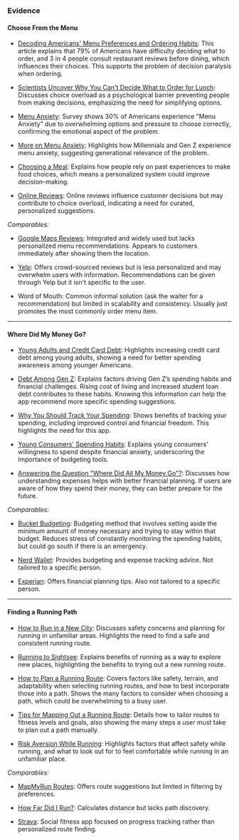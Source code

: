 ### **Evidence**

#### Choose From the Menu

- [Decoding Americans' Menu Preferences and Ordering Habits](https://www.usfoods.com/our-services/business-trends/american-menu-choices.html): This article explains that 79% of Americans have difficulty deciding what to order, and 3 in 4 people consult restaurant reviews before dining, which influences their choices. This supports the problem of decision paralysis when ordering.

- [Scientists Uncover Why You Can't Decide What to Order for Lunch](https://www.caltech.edu/about/news/scientists-uncover-why-you-cant-decide-what-order-lunch-83881): Discusses choice overload as a psychological barrier preventing people from making decisions, emphasizing the need for simplifying options.

- [Menu Anxiety](https://www.psychiatrist.com/news/why-30-of-americans-experience-menu-anxiety/#:~:text=A%20poll%20found%20that%20%22menu,struggles%20with%20ordering%20a%20meal.): Survey shows 30% of Americans experience "Menu Anxiety" due to overwhelming options and pressure to choose correctly, confirming the emotional aspect of the problem.

- [More on Menu Anxiety](https://finance.yahoo.com/news/86-gen-z-experience-menu-163353427.html?guccounter=1): Highlights how Millennials and Gen Z experience menu anxiety, suggesting generational relevance of the problem.

- [Choosing a Meal](https://www.sciencedirect.com/science/article/pii/S0195666324004860#:~:text=The%20type%20of%20restaurant%20can,actions%2C%20planning%2C%20and%20habits.): Explains how people rely on past experiences to make food choices, which means a personalized system could improve decision-making.

- [Online Reviews](https://get.chownow.com/blog/impact-of-online-reviews-on-restaurants/): Online reviews influence customer decisions but may contribute to choice overload, indicating a need for curated, personalized suggestions.

_Comparables:_

- [Google Maps Reviews](https://support.google.com/maps/answer/6230175?hl=en&co=GENIE.Platform%3DAndroid): Integrated and widely used but lacks personalized menu recommendations. Appears to customers immediately after showing them the location.

- [Yelp](https://www.yelp.com/): Offers crowd-sourced reviews but is less personalized and may overwhelm users with information. Recommendations can be given through Yelp but it isn't specific to the user.

- Word of Mouth: Common informal solution (ask the waiter for a recommendation) but limited in scalability and consistency. Usually just promotes the most commonly order menu item.

---

#### Where Did My Money Go?

- [Young Adults and Credit Card Debt](https://thompsonlawoffice.net/875/young-adults-struggle-with-credit-card-debt/s): Highlights increasing credit card debt among young adults, showing a need for better spending awareness among younger Americans.

- [Debt Among Gen Z](https://mccarthylawyer.com/2024/06/21/why-gen-zs-credit-card-balances-are-climbing-faster-than-ever/#:~:text=How%20Millennials%20and%20Other%20Generations%20Spending%20Habits%20Differ%20From%20Gen%20Z): Explains factors driving Gen Z’s spending habits and financial challenges. Rising cost of living and increased student loan debt contributes to these habits. Knowing this information can help the app recommend more specific spending suggestions.

- [Why You Should Track Your Spending](https://www.midsouthfcu.org/blog/why-you-should-track-your-spending/): Shows benefits of tracking your spending, including improved control and financial freedom. This highlights the need for this app.

- [Young Consumers' Spending Habits](https://www.bbc.com/worklife/article/20231218-the-picky-buying-habits-of-gen-z-consumers): Explains young consumers’ willingness to spend despite financial anxiety, underscoring the importance of budgeting tools.

- [Answering the Question "Where Did All My Money Go"?](https://getelements.com/resources/blog/answering-the-question-where-did-all-my-money-go/): Discusses how understanding expenses helps with better financial planning. If users are aware of how they spend their money, they can better prepare for the future.

_Comparables:_

- [Bucket Budgeting](https://www.businessinsider.com/started-tracking-every-penny-eventually-stopped-2024-12): Budgeting method that involves setting aside the minimum amount of money necessary and trying to stay within that budget. Reduces stress of constantly monitoring the spending habits, but could go south if there is an emergency.
- [Nerd Wallet](https://www.nerdwallet.com/article/finance/tracking-monthly-expenses): Provides budgeting and expense tracking advice. Not tailored to a specific person.

- [Experian](https://www.experian.com/blogs/ask-experian/how-to-track-your-expenses/): Offers financial planning tips. Also not tailored to a specific person.

---

#### Finding a Running Path

- [How to Run in a New City](https://www.runningsucks101.com/p/how-to-run-in-a-new-city-running-tours): Discusses safety concerns and planning for running in unfamiliar areas. Highlights the need to find a safe and consistent running route.

- [Running to Sightsee](https://thepointsguy.com/travel/running-to-sightsee-in-a-new-city/): Explains benefits of running as a way to explore new places, highlighting the benefits to trying out a new running route.

- [How to Plan a Running Route](https://runtothefinish.com/how-to-plan-a-running-route/): Covers factors like safety, terrain, and adaptability when selecting running routes, and how to best incorporate those into a path. Shows the many factors to consider when choosing a path, which could be overwhelming to a busy user.

- [Tips for Mapping Out a Running Route](https://runflo.app/expert-tips-for-mapping-out-your-perfect-running-route/): Details how to tailor routes to fitness levels and goals, also showing the many steps a user must take to plan out a path manually.

- [Risk Aversion While Running](https://www.nbcnews.com/better/health/scared-run-alone-female-runners-share-how-they-stay-safe-ncna935186): Highlights factors that affect safety while running, and what to look out for to feel comfortable while running in an unfamiliar place.

_Comparables:_

- [MapMyRun Routes](https://www.mapmyrun.com/auth/login?next=%2Froutes%2Fsearch): Offers route suggestions but limited in filtering by preferences.

- [How Far Did I Run?](https://onthegomap.com/#/create): Calculates distance but lacks path discovery.

- [Strava](https://strava.com): Social fitness app focused on progress tracking rather than personalized route finding.

